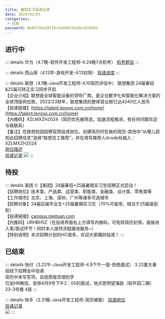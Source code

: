```yaml
---
title: 暑假实习投递记录
date: 2024/03/01
categories:
 - 日常
password: 0e0d738a29f36c6ad4b53a10ec010489
---
```


## 进行中
::: details 华为（4.7晚-软件开发工程师-4.24晚7点机考）
[机考题目](https://www.nowcoder.com/discuss/445247001081516032)
:::

::: details 西山居（4.13早-游戏开发-4.13初筛）
[投递进度](https://app.mokahr.com/m/candidate/applications/deliver-query/xishanju)
:::

::: details 联想（4.1晚-Java开发工程师-4.10简历评估中）
联想集团 24届春招&25届可转正实习同步开启<br/>
【企业介绍】联想是全球智能设备的领导厂商，是企业数字化和智能化解决方案的全球顶级供应商，2022/23财年，联想集团的整体营业额已达4240亿人民币<br/>
【投递链接】[https://talent.lenovo.com.cn/home](https://talent.lenovo.com.cn/home)<br/>
【内推码】XZLMXZH2024（简历优先被筛选，加速流程推进，有任何问题欢迎与我联系）<br/>
【备注】在联想校园招聘官网投递岗位，创建简历时在我的简历-其他中“从哪儿获知此招聘信息”选择“联想员工推荐”，并在填写推荐人itcode处输入：XZLMXZH2024<br/>
[岗位描述](https://talent.lenovo.com.cn/position/detail?id=1214)<br/>
[投递记录](https://talent.lenovo.com.cn/account/apply)
![](/image/2024033101.png)
:::


## 待投
::: details 美团
⏰【美团】24届春招+25届暑期实习生招聘正式启动！<br/>
【招聘岗位】技术类、产品类、运营类、职能类、金融类、设计类、零售类等<br/>
【工作城市】北京、上海、深圳、广州等诸多可选城市<br/>
【招聘对象】24届应届毕业生+25届暑期实习生（70%可留用，相当于25届提前批）<br/>
【投递链接】[campus.meituan.com](http://campus.meituan.com)<br/>
【内推码】URHBH5Z（在投递界面右上方填写内推码，可免除简历初筛，直接进入笔/面试环节！同时本人提供流程跟进服务~）<br/>
【特别说明】本次招聘计划的HC很多，欢迎大家踊跃投递！
:::


## 已结束
::: details 快付（3.22午-Java开发工程师-4.9下午一面-拒绝面试）
3.22厦大春招线下招聘会中投递<br/>
简历中未写奖项，且纸质版含错别字<br/>
已加HR微信，安排4月9号下午2：00的面试，地点思明望海路（软件园二期）23-3号楼 4层
:::

::: details 快手（3.31晚-Java开发工程师-简历被毙）
[投递岗位](https://campus.kuaishou.cn/recruit/campus/e/#/campus/job-info/5993)<br/>
[投递记录](https://campus.kuaishou.cn/recruit/campus/e/#/campus/my-apply)<br/>
![](/image/2024033102.png)
:::